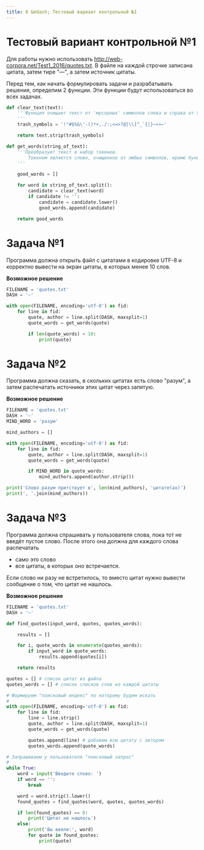 ```yaml
---
title: 8 &mdash; Тестовый вариант контрольной №1
---
```


# Тестовый вариант контрольной №1

Для работы нужно использовать <http://web-corpora.net/Test1_2016/quotes.txt>. В файле на каждой строчке записана цитата, затем тире "—", а затем источник цитаты.

Перед тем, как начать формулировать задачи и разрабатывать решения, определим 2 функции. Эти функции будут использоваться во всех задачах.

```python
def clear_text(text):
    '''Функция очищает текст от 'мусорных' символов слева и справа от text
    '''
    trash_symbols = '!"#$%&\'-()*+,./:;<=>?@[\\]^_`{|}~«»—'

    return text.strip(trash_symbols)
```

```python
def get_words(string_of_text):
    '''Преобразует текст в набор токенов.
        Токеном является слово, очищенное от любых символов, кроме букв.
    '''

    good_words = []

    for word in string_of_text.split():
        candidate = clear_text(word)
        if candidate != '':
            candidate = candidate.lower()
            good_words.append(candidate)

    return good_words
```

# Задача №1

Программа должна открыть файл с цитатами в кодировке UTF-8 и корректно вывести на экран цитаты, в которых менее 10 слов.

**Возможное решение**

```python
FILENAME = 'quotes.txt'
DASH = '—'

with open(FILENAME, encoding='utf-8') as fid:
    for line in fid:
        quote, author = line.split(DASH, maxsplit=1)
        quote_words = get_words(quote)

        if len(quote_words) < 10:
            print(quote)
```

# Задача №2

Программа должна сказать, в скольких цитатах есть слово "разум", а затем распечатать источники этих цитат через запятую.

**Возможное решение**

```python
FILENAME = 'quotes.txt'
DASH = '—'
MIND_WORD = 'разум'

mind_authors = []

with open(FILENAME, encoding='utf-8') as fid:
    for line in fid:
        quote, author = line.split(DASH, maxsplit=1)
        quote_words = get_words(quote)

        if MIND_WORD in quote_words:
            mind_authors.append(author.strip())

print('Слово разум притствует в', len(mind_authors), 'цитате(ах)')
print(', '.join(mind_authors))
```

# Задача №3

Программа должна спрашивать у пользователя слова, пока тот не введёт пустое слово. После этого она должна для каждого слова распечатать

- само это слово
- все цитаты, в которых оно встречается.

Если слово ни разу не встретилось, то вместо цитат нужно вывести сообщение о том, что цитат не нашлось.

**Возможное решение**

```python
FILENAME = 'quotes.txt'
DASH = '—'

def find_quotes(input_word, quotes, quotes_words):

    results = []

    for i, quote_words in enumerate(quotes_words):
        if input_word in quote_words:
            results.append(quotes[i])

    return results

quotes = [] # список цитат из файла
quotes_words = [] # список списков слов из каждой цитаты

# Формируем "поисковый индекс" по которому будем искать
#
with open(FILENAME, encoding='utf-8') as fid:
    for line in fid:
        line = line.strip()
        quote, author = line.split(DASH, maxsplit=1)
        quote_words = get_words(quote)

        quotes.append(line) # добавим всю цитату с автором
        quotes_words.append(quote_words)

# Запрашиваем у пользователя "поисковый запрос"
#
while True:
    word = input('Введите слово: ')
    if word == '':
        break

    word = word.strip().lower()
    found_quotes = find_quotes(word, quotes, quotes_words)

    if len(found_quotes) == 0:
        print('Цитат не нашлось')
    else:
        print('Вы ввели:', word)
        for quote in found_quotes:
            print(quote)
```

